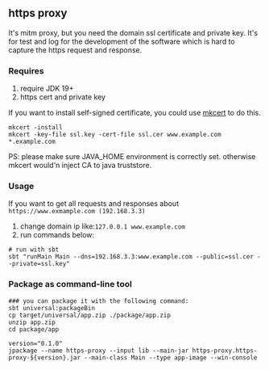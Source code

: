 ## https proxy
It's mitm proxy, but you need the domain ssl certificate and private key. It's for test and log for the development of the software which
is hard to capture the https request and response. 

### Requires
1. require JDK 19+
2. https cert and private key


If you want to install self-signed certificate, you could use [mkcert](https://github.com/FiloSottile/mkcert) to do this.
```shell
mkcert -install
mkcert -key-file ssl.key -cert-file ssl.cer www.example.com *.example.com
```
PS: please make sure JAVA_HOME environment is correctly set. otherwise mkcert would'n inject CA to java truststore.

### Usage
If you want to get all requests and responses about `https://www.exmample.com (192.168.3.3)` 
1. change domain ip like:`127.0.0.1 www.example.com`
2. run commands below:
```shell
# run with sbt
sbt "runMain Main --dns=192.168.3.3:www.example.com --public=ssl.cer --private=ssl.key"
```

### Package as command-line tool
```shell
### you can package it with the following command: 
sbt universal:packageBin
cp target/universal/app.zip ./package/app.zip
unzip app.zip
cd package/app

version="0.1.0"
jpackage --name https-proxy --input lib --main-jar https-proxy.https-proxy-${version}.jar --main-class Main --type app-image --win-console

```